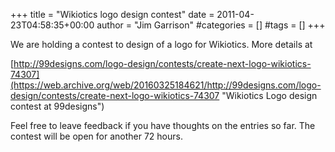 +++
title = "Wikiotics logo design contest"
date = 2011-04-23T04:58:35+00:00
author = "Jim Garrison"
#categories = []
#tags = []
+++

We are holding a contest to design of a logo for Wikiotics. More details at

[http://99designs.com/logo-design/contests/create-next-logo-wikiotics-74307](https://web.archive.org/web/20160325184621/http://99designs.com/logo-design/contests/create-next-logo-wikiotics-74307 "Wikiotics Logo design contest at 99designs")

Feel free to leave feedback if you have thoughts on the entries so far. The contest will be open for another 72 hours.
